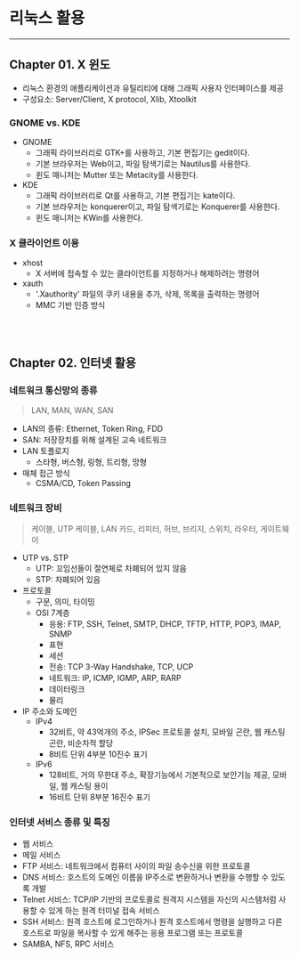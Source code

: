 # 리눅스 활용
<hr>

## Chapter 01. X 윈도
+ 리눅스 환경의 애플리케이션과 유틸리티에 대해 그래픽 사용자 인터페이스를 제공
+ 구성요소: Server/Client, X protocol, Xlib, Xtoolkit
### GNOME vs. KDE
+ GNOME
  + 그래픽 라이브러리로 GTK+를 사용하고, 기본 편집기는 gedit이다.
  + 기본 브라우저는 Web이고, 파일 탐색기로는 Nautilus를 사용한다.
  + 윈도 매니저는 Mutter 또는 Metacity를 사용한다.
+ KDE
  + 그래픽 라이브러리로 Qt를 사용하고, 기본 편집기는 kate이다.
  + 기본 브라우저는 konquerer이고, 파일 탐색기로는 Konquerer를 사용한다.
  + 윈도 매니저는 KWin를 사용한다.
### X 클라이언트 이용
+ xhost
  + X 서버에 접속할 수 있는 클라이언트를 지정하거나 해제하려는 명령어
+ xauth
  + '.Xauthority' 파일의 쿠키 내용을 추가, 삭제, 목록을 출력하는 명령어
  + MMC 기반 인증 방식

<br><br>
## Chapter 02. 인터넷 활용
### 네트워크 통신망의 종류
> LAN, MAN, WAN, SAN
+ LAN의 종류: Ethernet, Token Ring, FDD
+ SAN: 저장장치를 위해 설계된 고속 네트워크
+ LAN 토플로지
  + 스타형, 버스형, 링형, 트리형, 망형
+ 매체 접근 방식
  + CSMA/CD, Token Passing
### 네트워크 장비
> 케이블, UTP 케이블, LAN 카드, 리피터, 허브, 브리지, 스위치, 라우터, 게이트웨이
+ UTP vs. STP
  + UTP: 꼬임선들이 절연체로 차폐되어 있지 않음
  + STP: 차폐되어 있음
+ 프로토콜
  + 구문, 의미, 타이밍
  + OSI 7계층
    + 응용: FTP, SSH, Telnet, SMTP, DHCP, TFTP, HTTP, POP3, IMAP, SNMP 
    + 표현 
    + 세션 
    + 전송: TCP 3-Way Handshake, TCP, UCP
    + 네트워크: IP, ICMP, IGMP, ARP, RARP
    + 데이터링크
    + 물리
+ IP 주소와 도메인
  + IPv4
    + 32비트, 약 43억개의 주소, IPSec 프로토콜 설치, 모바일 곤란, 웹 캐스팅 곤란, 비순차적 할당
    + 8비트 단위 4부분 10진수 표기
  + IPv6
    + 128비트, 거의 무한대 주소, 확장기능에서 기본적으로 보안기능 제공, 모바일, 웹 캐스팅 용이
    + 16비트 단위 8부분 16진수 표기
### 인터넷 서비스 종류 및 특징
+ 웹 서비스
+ 메일 서비스
+ FTP 서비스: 네트워크에서 컴퓨터 사이의 파일 송수신을 위한 프로토콜
+ DNS 서비스: 호스트의 도메인 이름을 IP주소로 변환하거나 변환을 수행할 수 있도록 개발
+ Telnet 서비스: TCP/IP 기반의 프로토콜로 원격지 시스템을 자신의 시스템처럼 사용할 수 있게 하는 원격 터미널 접속 서비스
+ SSH 서비스: 원격 호스트에 로그인하거나 원격 호스트에서 명령을 실행하고 다른 호스트로 파일을 복사할 수 있게 해주는 응용 프로그램 또는 프로토콜
+ SAMBA, NFS, RPC 서비스



  

